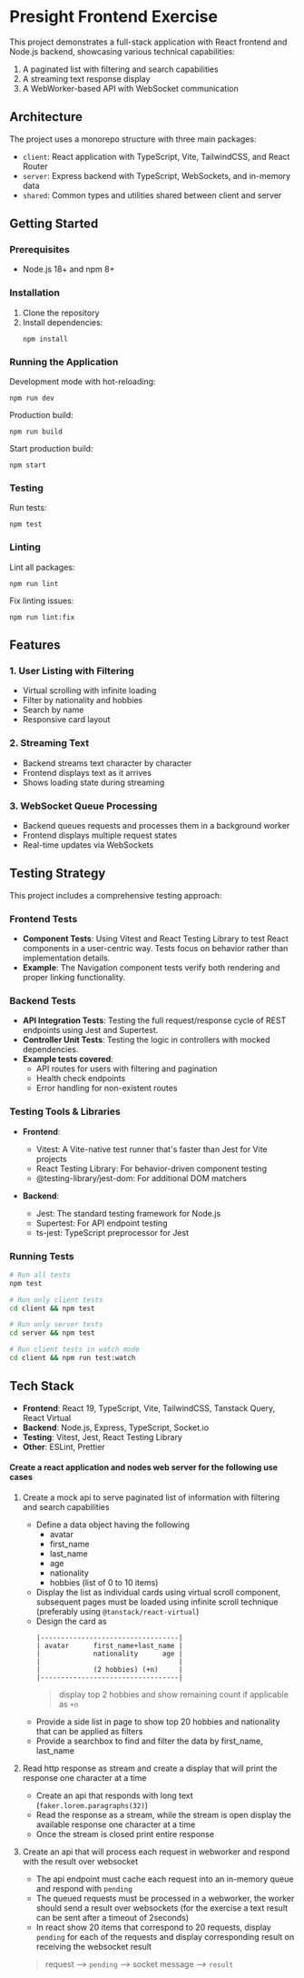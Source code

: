 # Presight Frontend Exercise

This project demonstrates a full-stack application with React frontend and Node.js backend, showcasing various technical capabilities:

1. A paginated list with filtering and search capabilities
2. A streaming text response display
3. A WebWorker-based API with WebSocket communication

## Architecture

The project uses a monorepo structure with three main packages:

- `client`: React application with TypeScript, Vite, TailwindCSS, and React Router
- `server`: Express backend with TypeScript, WebSockets, and in-memory data
- `shared`: Common types and utilities shared between client and server

## Getting Started

### Prerequisites

- Node.js 18+ and npm 8+

### Installation

1. Clone the repository
2. Install dependencies:
   ```
   npm install
   ```

### Running the Application

Development mode with hot-reloading:

```
npm run dev
```

Production build:

```
npm run build
```

Start production build:

```
npm start
```

### Testing

Run tests:

```
npm test
```

### Linting

Lint all packages:

```
npm run lint
```

Fix linting issues:

```
npm run lint:fix
```

## Features

### 1. User Listing with Filtering

- Virtual scrolling with infinite loading
- Filter by nationality and hobbies
- Search by name
- Responsive card layout

### 2. Streaming Text

- Backend streams text character by character
- Frontend displays text as it arrives
- Shows loading state during streaming

### 3. WebSocket Queue Processing

- Backend queues requests and processes them in a background worker
- Frontend displays multiple request states
- Real-time updates via WebSockets

## Testing Strategy

This project includes a comprehensive testing approach:

### Frontend Tests

- **Component Tests**: Using Vitest and React Testing Library to test React components in a user-centric way. Tests focus on behavior rather than implementation details.
- **Example**: The Navigation component tests verify both rendering and proper linking functionality.

### Backend Tests

- **API Integration Tests**: Testing the full request/response cycle of REST endpoints using Jest and Supertest.
- **Controller Unit Tests**: Testing the logic in controllers with mocked dependencies.
- **Example tests covered**:
  - API routes for users with filtering and pagination
  - Health check endpoints
  - Error handling for non-existent routes

### Testing Tools & Libraries

- **Frontend**:

  - Vitest: A Vite-native test runner that's faster than Jest for Vite projects
  - React Testing Library: For behavior-driven component testing
  - @testing-library/jest-dom: For additional DOM matchers

- **Backend**:
  - Jest: The standard testing framework for Node.js
  - Supertest: For API endpoint testing
  - ts-jest: TypeScript preprocessor for Jest

### Running Tests

```bash
# Run all tests
npm test

# Run only client tests
cd client && npm test

# Run only server tests
cd server && npm test

# Run client tests in watch mode
cd client && npm run test:watch
```

## Tech Stack

- **Frontend**: React 19, TypeScript, Vite, TailwindCSS, Tanstack Query, React Virtual
- **Backend**: Node.js, Express, TypeScript, Socket.io
- **Testing**: Vitest, Jest, React Testing Library
- **Other**: ESLint, Prettier

#### Create a react application and nodes web server for the following use cases

1. Create a mock api to serve paginated list of information with filtering and search capabilities

   - Define a data object having the following
     - avatar
     - first_name
     - last_name
     - age
     - nationality
     - hobbies (list of 0 to 10 items)
   - Display the list as individual cards using virtual scroll component, subsequent pages must be loaded using infinite scroll technique (preferably using `@tanstack/react-virtual`)
   - Design the card as
     ```
     |----------------------------------|
     | avatar      first_name+last_name |
     |             nationality      age |
     |                                  |
     |             (2 hobbies) (+n)     |
     |----------------------------------|
     ```
     > display top 2 hobbies and show remaining count if applicable as _`+n`_
   - Provide a side list in page to show top 20 hobbies and nationality that can be applied as filters
   - Provide a searchbox to find and filter the data by first_name, last_name

2. Read http response as stream and create a display that will print the response one character at a time

   - Create an api that responds with long text (`faker.lorem.paragraphs(32)`)
   - Read the response as a stream, while the stream is open display the available response one character at a time
   - Once the stream is closed print entire response

3. Create an api that will process each request in webworker and respond with the result over websocket

   - The api endpoint must cache each request into an in-memory queue and respond with `pending`
   - The queued requests must be processed in a webworker, the worker should send a result over websockets (for the exercise a text result can be sent after a timeout of 2seconds)
   - In react show 20 items that correspond to 20 requests, display `pending` for each of the requests and display corresponding result on receiving the websocket result

   > request --> `pending` --> socket message --> `result`
